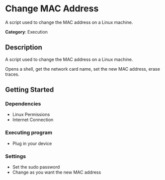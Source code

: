  
# Change MAC Address

A script used to change the MAC address on a Linux machine.

**Category**: Execution

## Description

A script used to change the MAC address on a Linux machine.

Opens a shell, get the network card name, set the new MAC address, erase traces.

## Getting Started

### Dependencies

* Linux Permissions
* Internet Connection

### Executing program

* Plug in your device

### Settings

* Set the sudo password
* Change as you want the new MAC address
